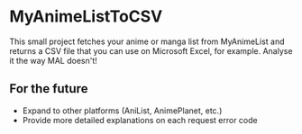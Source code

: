 # MyAnimeListToCSV

This small project fetches your anime or manga list from MyAnimeList and returns a CSV file that you can use on Microsoft Excel, for example. Analyse it the way MAL doesn't!

## For the future

- Expand to other platforms (AniList, AnimePlanet, etc.)
- Provide more detailed explanations on each request error code
